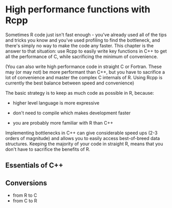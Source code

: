 # High performance functions with Rcpp

Sometimes R code just isn't fast enough - you've already used all of the tips and tricks you know and you've used profiling to find the bottleneck, and there's simply no way to make the code any faster.  This chapter is the answer to that situation: use Rcpp to easily write key functions in C++ to get all the performance of C, while sacrificing the minimum of convenience.

(You can also write high performance code in straight C or Fortran.  These may (or may not) be more performant than C++, but you have to sacrifice a lot of convenience and master the complex C internals of R.  Using Rcpp is currently the best balance between speed and convenience)

The basic strategy is to keep as much code as possible in R, because:

* higher level language is more expressive

* don't need to compile which makes development faster

* you are probably more familiar with R than C++

Implementing bottlenecks in C++ can give considerable speed ups (2-3 orders of magnitude) and allows you to easily access best-of-breed data structures.  Keeping the majority of your code in straight R, means that you don't have to sacrifice the benefits of R.

## Essentials of C++

## Conversions

* from R to C
* from C to R
